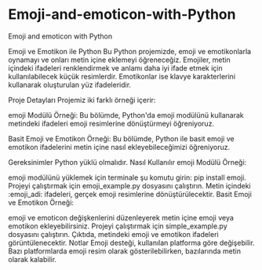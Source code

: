 # Emoji-and-emoticon-with-Python
Emoji and emoticon with Python


Emoji ve Emotikon ile Python
Bu Python projemizde, emoji ve emotikonlarla oynamayı ve onları metin içine eklemeyi öğreneceğiz. Emojiler, metin içindeki ifadeleri renklendirmek ve anlamı daha iyi ifade etmek için kullanılabilecek küçük resimlerdir. Emotikonlar ise klavye karakterlerini kullanarak oluşturulan yüz ifadeleridir.

Proje Detayları
Projemiz iki farklı örneği içerir:

emoji Modülü Örneği:
Bu bölümde, Python'da emoji modülünü kullanarak metindeki ifadeleri emoji resimlerine dönüştürmeyi öğreniyoruz.

Basit Emoji ve Emotikon Örneği:
Bu bölümde, Python ile basit emoji ve emotikon ifadelerini metin içine nasıl ekleyebileceğimizi öğreniyoruz.

Gereksinimler
Python yüklü olmalıdır.
Nasıl Kullanılır
emoji Modülü Örneği:

emoji modülünü yüklemek için terminale şu komutu girin: pip install emoji.
Projeyi çalıştırmak için emoji_example.py dosyasını çalıştırın.
Metin içindeki :emoji_adi: ifadeleri, gerçek emoji resimlerine dönüştürülecektir.
Basit Emoji ve Emotikon Örneği:

emoji ve emoticon değişkenlerini düzenleyerek metin içine emoji veya emotikon ekleyebilirsiniz.
Projeyi çalıştırmak için simple_example.py dosyasını çalıştırın.
Çıktıda, metindeki emoji ve emotikon ifadeleri görüntülenecektir.
Notlar
Emoji desteği, kullanılan platforma göre değişebilir. Bazı platformlarda emoji resim olarak gösterilebilirken, bazılarında metin olarak kalabilir.
